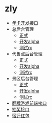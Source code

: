 # zly
* [年卡开发接口](card.md)
 * 总后台管理
   * [正式](http://drive.zlvyun.com/manage) 
   * [开发alpha](http://drive.alpha.zlvyun.com/manage) 
   * [测试rc](http://drive.rc.zlvyun.com/manage) 
 * 代售点后台管理
   * [正式](http://drive.zlvyun.com/card/manage) 
   * [开发alpha](http://drive.alpha.zlvyun.com/card/manage) 
   * [测试rc](http://drive.rc.zlvyun.com/card/manage) 
 * 景区后台管理
   * [正式](http://drive.zlvyun.com/card/scenic) 
   * [开发alpha](http://drive.alpha.zlvyun.com/card/scenic)
   * [测试rc](http://drive.rc.zlvyun.com/card/scenic)
* [翻牌游戏前端接口](flop.md)
* [抽奖接口](lottery.md)
* [宿迁红包](sqRedpaper.md)
